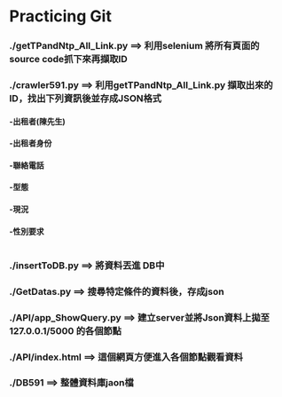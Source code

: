 # Practicing Git

### ./getTPandNtp_All_Link.py ==> 利用selenium 將所有頁面的source code抓下來再擷取ID
###
### ./crawler591.py           ==> 利用getTPandNtp_All_Link.py 擷取出來的ID，找出下列資訊後並存成JSON格式

####  -出租者(陳先生)
####  -出租者身份
####  -聯絡電話
####  -型態
#### -現況
####  -性別要求
#

### ./insertToDB.py            ==> 將資料丟進 DB中
### ./GetDatas.py              ==> 搜尋特定條件的資料後，存成json
### ./API/app_ShowQuery.py     ==> 建立server並將Json資料上拋至127.0.0.1/5000 的各個節點
### ./API/index.html           ==> 這個網頁方便進入各個節點觀看資料
### ./DB591                    ==> 整體資料庫jaon檔
